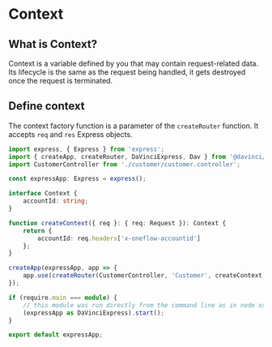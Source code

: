 # Context

## What is Context?

Context is a variable defined by you that may contain request-related data.
Its lifecycle is the same as the request being handled, it gets destroyed once the request is terminated.

## Define context

The context factory function is a parameter of the `createRouter` function.
It accepts `req` and `res` Express objects.

```typescript
import express, { Express } from 'express';
import { createApp, createRouter, DaVinciExpress, Dav } from '@davinci/core';
import CustomerController from './customer/customer.controller';

const expressApp: Express = express();

interface Context {
	accountId: string;
}

function createContext({ req }: { req: Request }): Context {
	return {
		accountId: req.headers['x-oneflow-accountid']
	};
}

createApp(expressApp, app => {
	app.use(createRouter(CustomerController, 'Customer', createContext));
});

if (require.main === module) {
	// this module was run directly from the command line as in node xxx.js
	(expressApp as DaVinciExpress).start();
}

export default expressApp;
```
